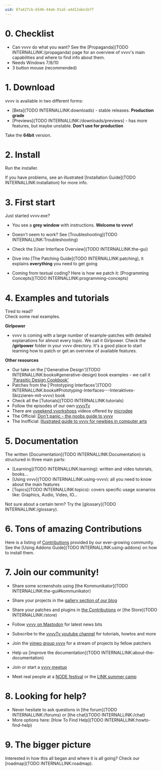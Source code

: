 ```yaml
---
uid: 87a427cb-b546-44ab-91a5-a4d12abe1b7f
---
```


# 0. Checklist

* Can vvvv do what you want? See the [Propaganda](TODO INTERNALLINK:/propaganda) page for an overview of vvvv's main capabilities and where to find info about them.  
* Needs Windows 7/8/10  
* 3 button mouse (recommended)  

# 1. Download

vvvv is available in two different forms:  
* [Beta](TODO INTERNALLINK:downloads) - stable releases. **Production grade**  
* [Previews](TODO INTERNALLINK:/downloads/previews) - has more features, but maybe unstable. **Don't use for production**  

Take the **64bit** version.  

# 2. Install
Run the installer.  

If you have problems, see an illustrated [Installation Guide](TODO INTERNALLINK:installation) for more info.  

# 3. First start
Just started vvvv.exe?  
* You see a **grey window** with instructions. **Welcome to vvvv!**  
* Doesn't seem to work? See [Troubleshooting](TODO INTERNALLINK:Troubleshooting)  

* Check the [User Interface Overview](TODO INTERNALLINK:the-gui)  
* Dive into [The Patching Guide](TODO INTERNALLINK:patching), it explains **everything** you need to get going  
* Coming from textual coding? Here is how we patch it: [Programming Concepts](TODO INTERNALLINK:programming-concepts)  

# 4. Examples and tutorials
Tired to read?  
Check some real examples.  

**Girlpower**  

* vvvv is coming with a large number of example-patches with detailed explanations for almost every topic. We call it Girlpower. Check the **/girlpower** folder in your vvvv directory. It's a good place to start learning how to patch or get an overview of available features.  

**Other resources**  

* Our take on the ['Generative Design'](TODO INTERNALLINK:books#generative-design) book examples - we call it <a href="https://vvvv.org/contribution/parasitic-design-a-vvvv-beginners-cookbook" class="extURL contribution" target="_blank">'Parasitic Design Cookbook'</a>  
* Patches from the ['Prototyping Interfaces'](TODO INTERNALLINK:books#Prototyping-Interfaces---Interaktives-Skizzieren-mit-vvvv) book  
* Check all the [Tutorials](TODO INTERNALLINK:tutorials)  
* Follow the episodes of our own <a href="https://www.youtube.com/channel/UCu-xqv-TLwv6L0An7MJJA5A" class="extURL" target="_blank">vvvvTv</a>  
* There are <a href="https://www.youtube.com/channel/UCa8Vqigdbq5Gam_6dcGdNBw" class="extURL" target="_blank">vveekend vvorkshops</a> videos offered by <span class="user"><a href="https://vvvv.org/users/microdee" class="extURL" target="_blank">microdee</a></span>  
* The Official: <a href="https://vvvv.org/contribution/dont panic - the noobs guide to vvvv" class="extURL contribution" target="_blank">Don't panic - the noobs guide to vvvv</a>  
* The Inofficial: <a href="https://vvvv.org/contribution/illustrated guide to vvvv for newbies in computer arts" class="extURL contribution" target="_blank">Illustrated guide to vvvv for newbies in computer arts</a>  

# 5. Documentation
The written [Documentation](TODO INTERNALLINK:Documentation) is structured in three main parts:  

* [Learning](TODO INTERNALLINK:learning): written and video tutorials, books...  
* [Using vvvv](TODO INTERNALLINK:using-vvvv): all you need to know about the main features  
* [Topics](TODO INTERNALLINK:topics): covers specific usage scenarios like: Graphics, Audio, Video, IO...  

Not sure about a certain term? Try the [glossary](TODO INTERNALLINK:/glossary).  

# 6. Tons of amazing Contributions
Here is a listing of <a href="https://vvvv.org/contributions/" class="extURL" target="_blank">Contributions</a> provided by our ever-growing community.  
See the [Using Addons Guide](TODO INTERNALLINK:using-addons) on how to install them.  

# 7. Join our community!

* Share some screenshots using [the Kommunikator](TODO INTERNALLINK:the-gui#kommunikator)  
* Share your projects in the <a href="https://vvvv.org/blog/24+126+124" class="extURL blog" target="_blank">gallery section of our blog</a>   
* Share your patches and plugins in <a href="https://vvvv.org/contributions/" class="extURL" target="_blank">the Contributions</a> or [the Store](TODO INTERNALLINK:/store)  
* Follow <a href="https://mastodon.xyz/@vvvv" class="extURL" target="_blank">vvvv on Mastodon</a> for latest news bits  
* Subscribe to the <a href="https://www.youtube.com/channel/UCu-xqv-TLwv6L0An7MJJA5A" class="extURL" target="_blank">vvvvTv youtube channel</a> for tutorials, howtos and more  
* Join the <a href="https://vimeo.com/groups/vvvv/" class="extURL" target="_blank">vimeo group vvvv</a> for a stream of projects by fellow patchers  

* Help us [improve the documentation](TODO INTERNALLINK:about-the-documentation)  
* Join or start a <a href="https://www.meetup.com/de-DE/find/?allMeetups=false&keywords=vvvv&radius=Infinity" class="extURL" target="_blank">vvvv meetup</a>  
* Meet real people at a <a href="https://nodeforum.org/activities/node-forum/" class="extURL" target="_blank">NODE festival</a> or the <a href="http://link-summercamp.de/" class="extURL" target="_blank">LINK summer camp</a>   

# 8. Looking for help?

* Never hesitate to ask questions in [the forum](TODO INTERNALLINK:/forums) or [the chat](TODO INTERNALLINK:/chat)  
* More options here: [How To Find Help](TODO INTERNALLINK:howto-find-help)  

# 9. The bigger picture

Interested in how this all began and where it is all going? Check our [roadmap](TODO INTERNALLINK:roadmap).